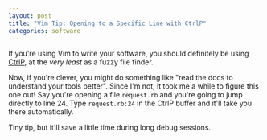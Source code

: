 ```yaml
---
layout: post
title: "Vim Tip: Opening to a Specific Line with CtrlP"
categories: software
---
```


If you're using Vim to write your software, you should definitely be using
[CtrlP](http://kien.github.io/ctrlp.vim/), at the *very least* as a fuzzy file
finder.

Now, if you're clever, you might do something like "read the docs to understand
your tools better".  Since I'm not, it took me a while to figure this one out! Say
you're opening a file `request.rb` and you're going to jump directly to line 24.
Type `request.rb:24` in the CtrlP buffer and it'll take you there automatically.

Tiny tip, but it'll save a little time during long debug sessions.
